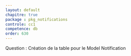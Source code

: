 ```yaml
---
layout: default
chapitre: true
package : pkg_notifications
controle: cc1
competence: db
order: 630
---
```


<!-- TODO db-1 : Table Notification -->
Question : Création de la table pour le Model Notification

